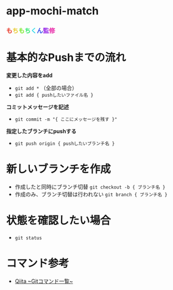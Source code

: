 # app-mochi-match
### <span style="color: #e83929;">も</span><span style="color: #e8c829;">ち</span><span style="color: #79e829;">も</span><span style="color: #29e869;">ち</span><span style="color: #29d8e8;">く</span><span style="color: #2949e8;">ん</span><span style="color: #9829e8;">監</span><span style="color: #e829a8;">修</span>

# 基本的なPushまでの流れ
**変更した内容をadd**  
- `git add *` （全部の場合）
- `git add { pushしたいファイル名 }`

**コミットメッセージを記述**  
- `git commit -m "{ ここにメッセージを残す }"`

**指定したブランチにpushする**  
- `git push origin { pushしたいブランチ名 }`  

# 新しいブランチを作成
- 作成したと同時にブランチ切替 `git checkout -b { ブランチ名 }`  
- 作成のみ、ブランチ切替は行われない `git branch { ブランチ名 }`  

# 状態を確認したい場合
- `git status`  

# コマンド参考
- [Qiita ~Gitコマンド一覧~](ttps://qiita.com/fukumone/items/73e1a9a62c5e4454263b)